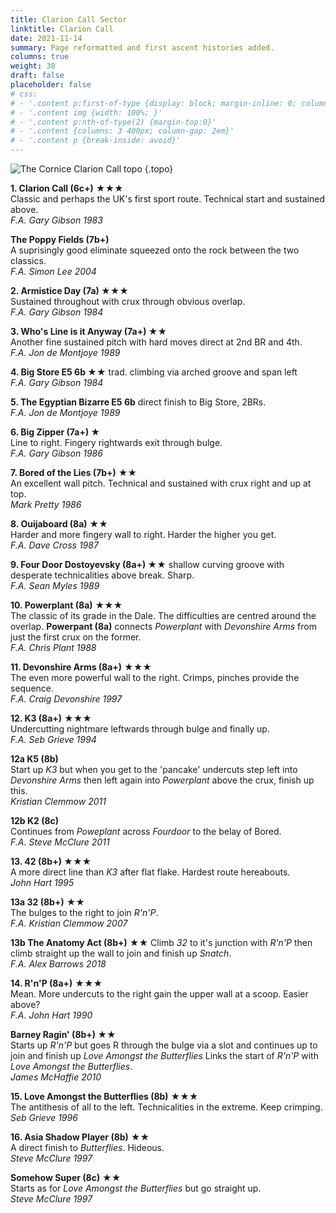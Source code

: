 ```yaml
---
title: Clarion Call Sector
linktitle: Clarion Call
date: 2021-11-14
summary: Page reformatted and first ascent histories added.
columns: true
weight: 30
draft: false
placeholder: false
# css:
# - '.content p:first-of-type {display: block; margin-inline: 0; column-span: all;}'
# - '.content img {width: 100%; }'
# - '.content p:nth-of-type(2) {margin-top:0}'
# - '.content {columns: 3 400px; column-gap: 2em}'
# - '.content p {break-inside: avoid}'
---
```


![The Cornice Clarion Call topo](/img/peak/cheedale/corncct.gif)
{.topo}

**1. Clarion Call (6c+)** &starf;&starf;&starf;  
Classic and perhaps the UK's first sport route. Technical start and sustained above.  
*F.A. Gary Gibson 1983*

**The Poppy Fields (7b+)**  
A suprisingly good eliminate squeezed onto the rock between the two classics.  
*F.A. Simon Lee 2004*

**2. Armistice Day (7a) &starf;&starf;&starf;**  
Sustained throughout with crux through obvious overlap.  
*F.A. Gary Gibson 1984*

**3. Who's Line is it Anyway (7a+) &starf;&starf;**  
Another fine sustained pitch with hard moves direct at 2nd BR and 4th.  
*F.A. Jon de Montjoye 1989*

**4. Big Store E5 6b &starf;&starf;** trad. climbing via arched groove and span left  
*F.A. Gary Gibson 1984*

**5. The Egyptian Bizarre E5 6b** direct finish to Big Store, 2BRs.  
*F.A. Jon de Montjoye 1989*

**6. Big Zipper (7a+) &starf;**  
Line to right. Fingery rightwards exit through bulge.  
*F.A. Gary Gibson 1986*

**7. Bored of the Lies (7b+)** &starf;&starf;  
An excellent wall pitch. Technical and sustained with crux right and up at top.  
*Mark Pretty 1986*

**8. Ouijaboard (8a)** &starf;&starf;  
Harder and more fingery wall to right. Harder the higher you get.  
*F.A. Dave Cross 1987*

**9. Four Door Dostoyevsky (8a+) &starf;&starf;** shallow curving groove with desperate technicalities above break. Sharp.  
*F.A. Sean Myles 1989*

**10. Powerplant (8a)** &starf;&starf;&starf;  
The classic of its grade in the Dale. The difficulties are centred around the overlap. **Powerpant (8a)** connects *Powerplant* with *Devonshire Arms* from just the first crux on the former.  
*F.A. Chris Plant 1988*

**11. Devonshire Arms (8a+)** &starf;&starf;&starf;  
The even more powerful wall to the right. Crimps, pinches provide the sequence.  
*F.A. Craig Devonshire 1997*

**12. K3 (8a+)** &starf;&starf;&starf;  
Undercutting nightmare leftwards through bulge and finally up.  
*F.A. Seb Grieve 1994*

**12a K5 (8b)**  
Start up *K3* but when you get to the 'pancake' undercuts step left into *Devonshire Arms* then left again into *Powerplant* above the crux, finish up this.  
*Kristian Clemmow 2011*

**12b K2 (8c)**  
Continues from *Poweplant* across *Fourdoor* to the belay of Bored.  
*F.A. Steve McClure 2011*

**13. 42 (8b+) &starf;&starf;&starf;**  
A more direct line than *K3* after flat flake. Hardest route hereabouts.  
*John Hart 1995*

**13a 32 (8b+)** &starf;&starf;  
The bulges to the right to join *R'n'P*.  
*F.A. Kristian Clemmow 2007*

**13b The Anatomy Act (8b+)** &starf;&starf;
Climb *32* to it's junction with *R'n'P* then climb straight up the wall to join and finish up *Snatch*.  
*F.A. Alex Barrows 2018*

**14. R'n'P (8a+)** &starf;&starf;&starf;  
Mean. More undercuts to the right gain the upper wall at a scoop. Easier above?  
*F.A. John Hart 1990*

**Barney Ragin' (8b+) &starf;&starf;**  
Starts up *R'n'P* but goes R through the bulge via a slot and continues up to join and finish up *Love Amongst the Butterflies* Links the start of *R'n'P* with *Love Amongst the Butterflies*.  
*James McHaffie 2010*

**15. Love Amongst the Butterflies (8b)** &starf;&starf;&starf;  
The antithesis of all to the left. Technicalities in the extreme. Keep crimping.  
*Seb Grieve 1996*

**16. Asia Shadow Player (8b)** &starf;&starf;  
A direct finish to *Butterflies*. Hideous.  
*Steve McClure 1997*

**Somehow Super (8c)** &starf;&starf;  
Starts as for *Love Amongst the Butterflies* but go straight up.  
*Steve McClure 1997*



